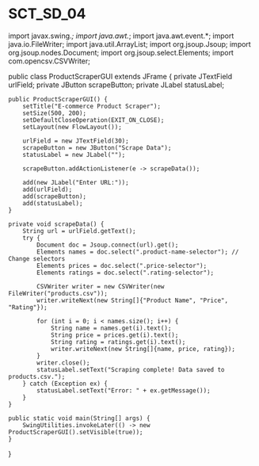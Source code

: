 # SCT_SD_04
import javax.swing.*;
import java.awt.*;
import java.awt.event.*;
import java.io.FileWriter;
import java.util.ArrayList;
import org.jsoup.Jsoup;
import org.jsoup.nodes.Document;
import org.jsoup.select.Elements;
import com.opencsv.CSVWriter;

public class ProductScraperGUI extends JFrame {
    private JTextField urlField;
    private JButton scrapeButton;
    private JLabel statusLabel;

    public ProductScraperGUI() {
        setTitle("E-commerce Product Scraper");
        setSize(500, 200);
        setDefaultCloseOperation(EXIT_ON_CLOSE);
        setLayout(new FlowLayout());

        urlField = new JTextField(30);
        scrapeButton = new JButton("Scrape Data");
        statusLabel = new JLabel("");

        scrapeButton.addActionListener(e -> scrapeData());

        add(new JLabel("Enter URL:"));
        add(urlField);
        add(scrapeButton);
        add(statusLabel);
    }

    private void scrapeData() {
        String url = urlField.getText();
        try {
            Document doc = Jsoup.connect(url).get();
            Elements names = doc.select(".product-name-selector"); // Change selectors
            Elements prices = doc.select(".price-selector");
            Elements ratings = doc.select(".rating-selector");

            CSVWriter writer = new CSVWriter(new FileWriter("products.csv"));
            writer.writeNext(new String[]{"Product Name", "Price", "Rating"});

            for (int i = 0; i < names.size(); i++) {
                String name = names.get(i).text();
                String price = prices.get(i).text();
                String rating = ratings.get(i).text();
                writer.writeNext(new String[]{name, price, rating});
            }
            writer.close();
            statusLabel.setText("Scraping complete! Data saved to products.csv.");
        } catch (Exception ex) {
            statusLabel.setText("Error: " + ex.getMessage());
        }
    }

    public static void main(String[] args) {
        SwingUtilities.invokeLater(() -> new ProductScraperGUI().setVisible(true));
    }
}

